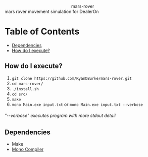 <div align="center">mars-rover</div>
mars rover movement simulation for DealerOn

# Table of Contents

* [Dependencies](#dependencies)
* [How do I execute?](#execute)

## How do I execute? <a name="dependencies"></a>
1. ```git clone https://github.com/RyanDBurke/mars-rover.git``` <br>
2. ```cd mars-rover/```<br>
3. ```./install.sh```<br>
4. ```cd src/```<br>
5. ```make```<br>
6. ```mono Main.exe input.txt``` or ```mono Main.exe input.txt --verbose```<br>
  ###### "--verbose" executes program with more stdout detail
  
## Dependencies <a name="dependencies"></a>
* Make
* [Mono Compiler](https://www.mono-project.com/docs/about-mono/languages/csharp/)
